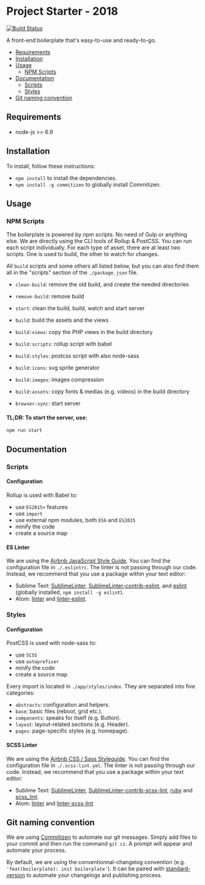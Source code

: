 # Project Starter - 2018

[![Build Status](https://travis-ci.org/nothaldir/project-starter-2018.svg?branch=master)](https://travis-ci.org/nothaldir/project-starter-2018)

A front-end boilerplate that's easy-to-use and ready-to-go.

<!-- TOC -->

- [Requirements](#requirements)
- [Installation](#installation)
- [Usage](#usage)
    - [NPM Scripts](#npm-scripts)
- [Documentation](#documentation)
    - [Scripts](#scripts)
    - [Styles](#styles)
- [Git naming convention](#git-naming-convention)

<!-- /TOC -->

## Requirements
- node-js >= 6.9

## Installation
To install, follow these instructions:
- `npm install` to install the dependencies.
- `npm install -g commitizen` to globally install Commitizen.

## Usage

### NPM Scripts
The boilerplate is powered by npm scripts. No need of Gulp or anything else. We are directly using the CLI tools of Rollup & PostCSS. You can run each script individually. For each type of asset, there are at least two scripts. One is used to build, the other to watch for changes.

All `build` scripts and some others all listed below, but you can also find them all in the "scripts" section of the `./package.json` file.

- `clean-build`: remove the old build, and create the needed directories
- `remove-build`: remove build

- `start`: clean the build, build, watch and start server
- `build`: build the assets and the views

- `build:views`: copy the PHP views in the build directory
- `build:scripts`: rollup script with babel
- `build:styles`: postcss script with also node-sass
- `build:icons`: svg sprite generator
- `build:images`: images compression
- `build:assets`: copy fonts & medias (e.g. videos) in the build directory

- `browser-sync`: start server

#### TL;DR: To start the server, use:

```
npm run start
```

## Documentation

### Scripts

#### Configuration
Rollup is used with Babel to:
- use `ES2015+` features
- use `import`
- use external npm modules, both `ES6` and `ES2015`
- minify the code
- create a source map

#### ES Linter
We are using the <a href="https://github.com/airbnb/javascript">Airbnb JavaScript Style Guide</a>. You can find the configuration file in `./.eslintrc`. The linter is not passing through our code. Instead, we recommend that you use a package within your text editor:
- Sublime Text: <a href="https://packagecontrol.io/packages/SublimeLinter">SublimeLinter</a>, <a href="https://packagecontrol.io/packages/SublimeLinter-contrib-eslint">SublimeLinter-contrib-eslint</a>, and <a href="https://www.npmjs.com/package/eslint">eslint<a/> (globally installed, `npm install -g eslint`).
- Atom: <a href="https://atom.io/packages/linter">linter</a> and <a href="https://atom.io/packages/linter-eslint">linter-eslint</a>.

### Styles
#### Configuration
PostCSS is used with node-sass to:
- use `SCSS`
- use `autoprefixer`
- minify the code
- create a source map

Every import is located in `./app/styles/index`. They are separated into five categories:
- `abstracts`: configuration and helpers.
- `base`: basic files (reboot, grid etc.).
- `components`: speaks for itself (e.g. Button).
- `layout`: layout-related sections (e.g. Header).
- `pages`: page-specific styles (e.g. homepage).

#### SCSS Linter
We are using the <a href="https://github.com/airbnb/css">Airbnb CSS / Sass Styleguide</a>. You can find the configuration file in `./.scss-lint.yml`. The linter is not passing through our code. Instead, we recommend that you use a package within your text editor:

- Sublime Text: <a href="https://packagecontrol.io/packages/SublimeLinter">SublimeLinter</a>, <a href="https://packagecontrol.io/packages/SublimeLinter-contrib-scss-lint">SublimeLinter-contrib-scss-lint</a>, <a href="https://www.ruby-lang.org/fr/">ruby<a/> and <a href="https://rubygems.org/gems/scss_lint">scss_lint</a>.
- Atom: <a href="https://atom.io/packages/linter">linter</a> and <a href="https://atom.io/packages/linter-scss-lint">linter-scss-lint</a>

## Git naming convention
We are using <a href="https://commitizen.github.io/cz-cli/">Commitizen</a> to automate our git messages. Simply add files to your commit and then run the command `git cz`. A prompt will appear and automate your process.

By default, we are using the conventionnal-changelog convention (e.g. `'feat(boilerplate): init boilerplate'`). It can be paired with [standard-version](https://github.com/conventional-changelog/standard-version) to automate your changelogs and publishing process.
